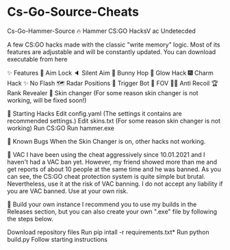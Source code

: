 # Cs-Go-Source-Cheats

Cs-Go-Hammer-Source
🔥 Hammer CS:GO HacksV ac Undetecded

A few CS:GO hacks made with the classic "write memory" logic. Most of its features are adjustable and will be constantly updated. You can download executable from here

✨ Features 🎯 Aim Lock 🔈 Silent Aim 🐇 Bunny Hop 🌠 Glow Hack 🎆 Charm Hack ✨ No Flash 🗺️ Radar Positions 🔫 Trigger Bot 🥽 FOV 🐱‍👤 Anti Recoil 🏆 Rank Revealer 🎀 Skin changer (For some reason skin changer is not working, will be fixed soon!)

🎈 Starting Hacks Edit config.yaml (The settings it contains are recommended settings.) Edit skins.txt (For some reason skin changer is not working) Run CS:GO Run hammer.exe

🔧 Known Bugs When the Skin Changer is on, other hacks not working.

🛑 VAC I have been using the cheat aggressively since 10.01.2021 and I haven't had a VAC ban yet. However, my friend showed more than me and get reports of about 10 people at the same time and he was banned. As you can see, the CS:GO cheat protection system is quite simple but brutal. Nevertheless, use it at the risk of VAC banning. I do not accept any liability if you are VAC banned. Use at your own risk.

🧨 Build your own instance I recommend you to use my builds in the Releases section, but you can also create your own ".exe" file by following the steps below.

Download repository files Run pip intall -r requirements.txt* Run python build.py Follow starting instructions
